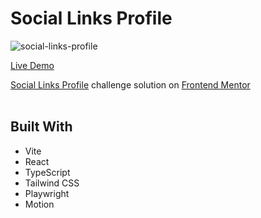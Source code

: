 # Social Links Profile

![social-links-profile](https://github.com/user-attachments/assets/ce94f196-a489-43c5-ab00-e1abb2127b74)

[Live Demo](http://achal-socials.vercel.app/github/frontendmentor/out/social-links-profile/)

[Social Links Profile](https://www.frontendmentor.io/challenges/social-links-profile-UG32l9m6dQ) challenge solution on [Frontend Mentor](https://www.frontendmentor.io)
<br><br>

## Built With

- Vite
- React
- TypeScript
- Tailwind CSS
- Playwright
- Motion
